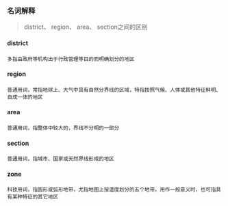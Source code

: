 ### 名词解释

> district、 region、 area、 section之间的区别

#### district

    多指由政府等机构出于行政管理等目的而明确划分的地区

#### region

    普通用词，常指地球上、大气中具有自然分界线的区域，特指按照气候、人体或其他特征鲜明、自成一体的地区

#### area

    普通用词，指整体中较大的，界线不分明的一部分

#### section

    普通用词，指城市、国家或天然界线形成的地区

#### zone

    科技用词，指圆形或弧形地带，尤指地图上按温度划分的五个地带。用作一般意义时，也可指具有某种特征的其它地区